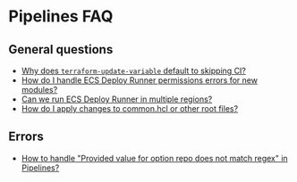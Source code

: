 # Pipelines FAQ

## General questions

- [Why does `terraform-update-variable` default to skipping CI?](https://github.com/gruntwork-io/knowledge-base/discussions/200)
- [How do I handle ECS Deploy Runner permissions errors for new modules?](https://github.com/gruntwork-io/knowledge-base/discussions/180)
- [Can we run ECS Deploy Runner in multiple regions?](https://github.com/gruntwork-io/knowledge-base/discussions/181)
- [How do I apply changes to common.hcl or other root files?](https://github.com/gruntwork-io/knowledge-base/discussions/133)

## Errors

- [How to handle "Provided value for option repo does not match regex" in Pipelines?](https://github.com/gruntwork-io/knowledge-base/discussions/219)


<!-- ##DOCS-SOURCER-START
{
  "sourcePlugin": "local-copier",
  "hash": "a07af15175a16401cffba58d7eb21ef0"
}
##DOCS-SOURCER-END -->
